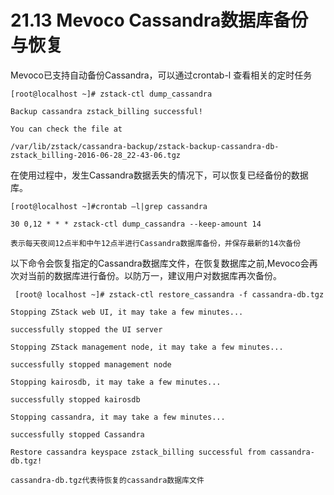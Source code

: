 # 21.13 Mevoco Cassandra数据库备份与恢复

Mevoco已支持自动备份Cassandra，可以通过crontab-l 查看相关的定时任务

`[root@localhost ~]# zstack-ctl dump_cassandra`

`Backup cassandra zstack_billing successful!`

`You can check the file at`

`/var/lib/zstack/cassandra-backup/zstack-backup-cassandra-db-zstack_billing-2016-06-28_22-43-06.tgz`


在使用过程中，发生Cassandra数据丢失的情况下，可以恢复已经备份的数据库。

`[root@localhost ~]#crontab –l|grep cassandra`

`30 0,12 * * * zstack-ctl dump_cassandra --keep-amount 14`

`表示每天夜间12点半和中午12点半进行Cassandra数据库备份，并保存最新的14次备份`


以下命令会恢复指定的Cassandra数据库文件，在恢复数据库之前,Mevoco会再次对当前的数据库进行备份。以防万一，建议用户对数据库再次备份。

` [root@ localhost ~]# zstack-ctl restore_cassandra -f cassandra-db.tgz`

`Stopping ZStack web UI, it may take a few minutes...`

`successfully stopped the UI server`

`Stopping ZStack management node, it may take a few minutes...`

`successfully stopped management node`

`Stopping kairosdb, it may take a few minutes...`

`successfully stopped kairosdb`

`Stopping cassandra, it may take a few minutes...`

`successfully stopped Cassandra`

`Restore cassandra keyspace zstack_billing successful from cassandra-db.tgz!`

`cassandra-db.tgz代表待恢复的cassandra数据库文件`




